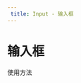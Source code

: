 ```yaml
---
 title: Input - 输入框
---
```


# 输入框

使用方法

<ClientOnly>
  <input-demo-1></input-demo-1>
  <input-demo-2></input-demo-2>
</ClientOnly>